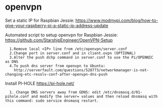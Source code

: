 # openvpn

Set a static IP for Raspbian Jessie: https://www.modmypi.com/blog/how-to-give-your-raspberry-pi-a-static-ip-address-update

Automated script to setup openvpn for Raspbian Jessie: https://github.com/StarshipEngineer/OpenVPN-Setup
  
      1.Remove local <IP> line from /etc/openvpn/server.conf
      2.Change port in server.conf and in client.ovpn (OPTIONAL)
      3.Alter the push dchp command in server.conf to use the Pi/OPENNIC as DNS
      4.To push dns server from openvpn to Ubuntu:          
        http://serverfault.com/questions/528773/networkmanager-is-not-changing-etc-resolv-conf-after-openvpn-dns-push
      
Install PI-HOLE https://pi-hole.net/
      
      1. Change DNS servers away from GDNS: edit /etc/dnsmasq.d/01-pihole.conf and modify the server= values and then reload dnsmasq with this command: sudo service dnsmasq restart.





